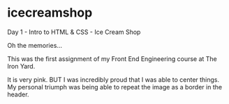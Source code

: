 # icecreamshop
Day 1 - Intro to HTML &amp; CSS - Ice Cream Shop

Oh the memories...

This was the first assignment of my Front End Engineering course at The Iron Yard.

It is very pink. BUT I was incredibly proud that I was able to center things.
My personal triumph was being able to repeat the image as a border in the header. 
